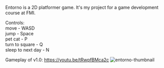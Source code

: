 Entorno is a 2D platformer game. It's my project for a game development course at FMI.  

Controls:  
move - WASD  
jump - Space  
pet cat - P  
turn to square - Q  
sleep to next day - N  

Gameplay of v1.0: https://youtu.be/tRwpfBMca2c
![entorno-thumbnail](https://github.com/RubikRun/Entorno/assets/32416009/57bc2363-95e4-42df-99b2-601ef5ec7a4e)
